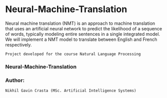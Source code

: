 # Neural-Machine-Translation
Neural machine translation (NMT) is an approach to machine translation that uses an artificial neural network to predict the likelihood of a sequence of words, typically modeling entire sentences in a single integrated model. We will implement a NMT model to translate between English and French respectively. 

```
Project developed for the course Natural Language Processing  
```
### Neural-Machine-Translation
### Author:
```
Nikhil Gavin Crasta (MSc. Artificial Intelligence Systems)
```
